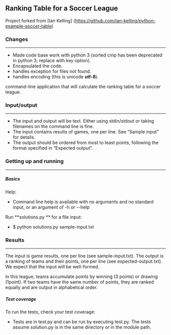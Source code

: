 ## Ranking Table for a Soccer League

Project forked from [Ian Kelling] (https://github.com/ian-kelling/python-example-soccer-table)

### Changes
------------
* Made code base work with python 3 (sorted cmp has been deprecated in python 3; replace with key option).
* Encapsulated the code.
* handles exception for files not found.
* handles encoding (this is unicode **utf-8**).

command-line application that will calculate the ranking table for a soccer league.


### Input/output
----------------
* The input and output will be text. Either using stdin/stdout or taking filenames on the command line is fine.
* The input contains results of games, one per line. See “Sample input” for details.
* The output should be ordered from most to least points, following the format specified in “Expected output”.


### Getting up and running
---------------------------

##### Basics

Help:

* Command line help is available with no arguments and no standard input, or an argument of -h or --help

Run **solutions.py ** for a file input:

*  $ python solutions.py sample-input.txt


### Results
-----------
The input is game results, one per line (see sample-input.txt). The output is a ranking of teams and their points,
one per line (see expected-output.txt). We expect that the input will be well-formed.

In this league, teams accumulate points by winning (3 points) or drawing (1point).
If two teams have the same number of points, they are ranked equally and are output in alphabetical order.


##### Test coverage

To run the tests, check your test coverage:

* Tests are in test.py and can be run by executing test.py. The tests assume solution.py is in the same directory
or in the module path.
